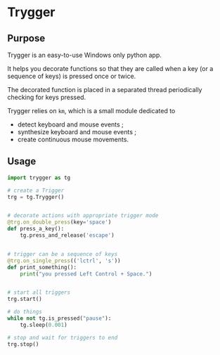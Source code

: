 # Trygger


## Purpose

Trygger is an easy-to-use Windows only python app.

It helps you decorate functions so that they are called when a key (or a sequence of keys) is pressed once or twice.

The decorated function is placed in a separated thread periodically checking for keys pressed.

Trygger relies on `km`, which is a small module dedicated to 
- detect keyboard and mouse events ;
- synthesize keyboard and mouse events ;
- create continuous mouse movements.

## Usage

```python
import trygger as tg

# create a Trigger
trg = tg.Trygger()


# decorate actions with appropriate trigger mode
@trg.on_double_press(key='space')
def press_a_key():
    tg.press_and_release('escape')


# trigger can be a sequence of keys
@trg.on_single_press(('lctrl', 's'))
def print_something():
    print("you pressed Left Control + Space.")


# start all triggers
trg.start()

# do things
while not tg.is_pressed("pause"):
    tg.sleep(0.001)

# stop and wait for triggers to end
trg.stop()
```

